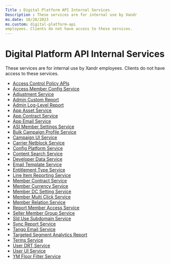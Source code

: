 ```yaml
---
Title : Digital Platform API Internal Services
Description : These services are for internal use by Xandr
ms.date: 10/28/2023
ms.custom: digital-platform-api
employees. Clients do not have access to these services.
---
```



# Digital Platform API Internal Services



These services are for internal use by Xandr
employees. Clients do not have access to these services.


- <a
  href="digital-api-internal/access-control-policy-apis.md"
  class="xref" target="_blank">Access Control Policy APIs</a>
- <a
  href="digital-api-internal/access-member-config-service.md"
  class="xref" target="_blank">Access Member Config Service</a>
- <a
  href="digital-api-internal/adjustment-service.md"
  class="xref" target="_blank">Adjustment Service</a>
- <a
  href="digital-api-internal/admin-custom-report.md"
  class="xref" target="_blank">Admin Custom Report</a>
- <a
  href="digital-api-internal/admin-log-level-report.md"
  class="xref" target="_blank">Admin Log-Level Report</a>
- <a
  href="digital-api-internal/app-asset-service.md"
  class="xref" target="_blank">App Asset Service</a>
- <a
  href="digital-api-internal/app-contract-service.md"
  class="xref" target="_blank">App Contract Service</a>
- <a
  href="digital-api-internal/app-email-service.md"
  class="xref" target="_blank">App Email Service</a>
- <a
  href="digital-api-internal/asi-member-settings-service.md"
  class="xref" target="_blank">ASI Member Settings Service</a>
- <a
  href="digital-api-internal/bulk-campaign-profile-service.md"
  class="xref" target="_blank">Bulk Campaign Profile Service</a>
- <a
  href="digital-api-internal/campaign-ui-service.md"
  class="xref" target="_blank">Campaign UI Service</a>
- <a
  href="digital-api-internal/carrier-netblock-service.md"
  class="xref" target="_blank">Carrier Netblock Service</a>
- <a
  href="digital-api-internal/config-platform-service.md"
  class="xref" target="_blank">Config Platform Service</a>
- <a
  href="digital-api-internal/content-search-service.md"
  class="xref" target="_blank">Content Search Service</a>
- <a
  href="digital-api-internal/developer-data-service.md"
  class="xref" target="_blank">Developer Data Service</a>
- <a
  href="digital-api-internal/email-template-service.md"
  class="xref" target="_blank">Email Template Service</a>
- <a
  href="digital-api-internal/entitlement-type-service.md"
  class="xref" target="_blank">Entitlement Type Service</a>
- <a
  href="digital-api-internal/line-item-reporting-service.md"
  class="xref" target="_blank">Line Item Reporting Service</a>
- <a
  href="digital-api-internal/member-contract-service.md"
  class="xref" target="_blank">Member Contract Service</a>
- <a
  href="digital-api-internal/member-currency-service.md"
  class="xref" target="_blank">Member Currency Service</a>
- <a
  href="digital-api-internal/member-dc-setting-service.md"
  class="xref" target="_blank">Member DC Setting Service</a>
- <a
  href="digital-api-internal/member-multi-click-service.md"
  class="xref" target="_blank">Member Multi Click Service</a>
- <a
  href="digital-api-internal/member-relation-service.md"
  class="xref" target="_blank">Member Relation Service</a>
- <a
  href="digital-api-internal/report-member-access-service.md"
  class="xref" target="_blank">Report Member Access Service</a>
- <a
  href="digital-api-internal/seller-member-group-service.md"
  class="xref" target="_blank">Seller Member Group Service</a>
- <a
  href="digital-api-internal/sld-use-subdomain-service.md"
  class="xref" target="_blank">Sld Use Subdomain Service</a>
- <a
  href="digital-api-internal/sync-report-service.md"
  class="xref" target="_blank">Sync Report Service</a>
- <a
  href="digital-api-internal/tango-email-service.md"
  class="xref" target="_blank">Tango Email Service</a>
- <a
  href="digital-api-internal/targeted-segment-analytics-report.md"
  class="xref" target="_blank">Targeted Segment Analytics Report</a>
- <a
  href="digital-api-internal/terms-service.md"
  class="xref" target="_blank">Terms Service</a>
- <a
  href="digital-api-internal/user-drt-service.md"
  class="xref" target="_blank">User DRT Service</a>
- <a
  href="digital-api-internal/user-ui-service.md"
  class="xref" target="_blank">User UI Service</a>
- <a
  href="digital-api-internal/ym-floor-filter-service.md"
  class="xref" target="_blank">YM Floor Filter Service</a>






